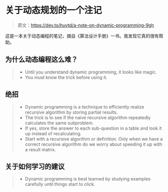 # 关于动态规划的一个注记

> 原文：<https://dev.to/huytd/a-note-on-dynamic-programming-9gh>

这是一本关于动态编程的笔记，摘自《算法设计手册》一书。我发现它真的很有帮助。

## 为什么动态编程这么难？

> *   Until you understand dynamic programming, it looks like magic.
> *   You must know the trick before using it.

## 绝招

> *   Dynamic programming is a technique to efficiently realize recursive algorithm by storing partial results.
> *   The trick is to see if the naive recursive algorithm repeatedly calculates the same subproblem.
> *   If yes, store the answer to each sub-question in a table and look it up instead of recalculating.
> *   Start with a recursive algorithm or definition. Only when we have a correct recursive algorithm do we worry about speeding it up with a result matrix.

## 关于如何学习的建议

> *   Dynamic programming is best learned by studying examples carefully until things start to click.